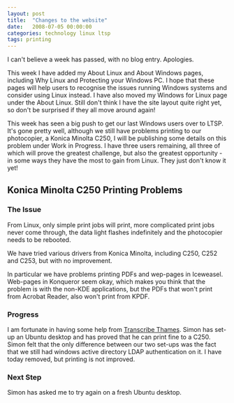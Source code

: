 ```yaml
---
layout: post
title:  "Changes to the website"
date:   2008-07-05 00:00:00
categories: technology linux ltsp
tags: printing
---
```


I can't believe a week has passed, with no blog entry.  Apologies.

This week I have added my About Linux and About Windows pages, including Why Linux and Protecting your Windows PC.  I hope that these pages will help users to recognise the issues running Windows systems and consider using Linux instead.  I have also moved my Windows for Linux page under the About Linux.  Still don't think I have the site layout quite right yet, so don't be surprised if they all move around again!

This week has seen a big push to get our last Windows users over to LTSP.  It's gone pretty well, although we still have problems printing to our photocopier, a Konica Minolta C250, I will be publishing some details on this problem under Work in Progress.  I have three users remaining, all three of which will prove the greatest challenge, but also the greatest opportunity - in some ways they have the most to gain from Linux.  They just don't know it yet!

## Konica Minolta C250 Printing Problems

### The Issue

From Linux, only simple print jobs will print, more complicated print jobs never come through, the data light flashes indefinitely and the photocopier needs to be rebooted.

We have tried various drivers from Konica Minolta, including C250, C252 and C253, but with no improvement.

In particular we have problems printing PDFs and wep-pages in Iceweasel.  Web-pages in Konqueror seem okay, which makes you think that the problem is with the non-KDE applications, but the PDFs that won't print from Acrobat Reader, also won't print from KPDF.

### Progress

I am fortunate in having some help from [Transcribe Thames](http://www.thamesgroup.com/).  Simon has set-up an Ubuntu desktop and has proved that he can print fine to a C250.  Simon felt that the only difference between our two set-ups was the fact that we still had windows active directory LDAP authentication on it.  I have today removed, but printing is not improved.

### Next Step

Simon has asked me to try again on a fresh Ubuntu desktop.


